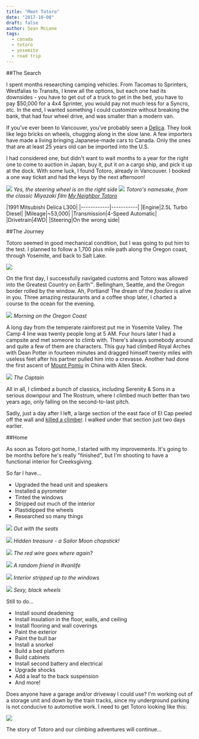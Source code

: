```yaml
---
title: "Meet Totoro"
date: "2017-10-08"
draft: false
author: Sean McLane
tags:
  - canada
  - totoro
  - yosemite
  - road trip
---
```

##The Search

I spent months researching camping vehicles. From Tacomas to Sprinters, Westfalias to Transits, I knew all the options, but each one had its downsides - you have to get out of a truck to get in the bed, you have to pay $50,000 for a 4x4 Sprinter, you would pay not much less for a Syncro, etc. In the end, I wanted something I could customize without breaking the bank, that had four wheel drive, and was smaller than a modern van.

If you've ever been to Vancouver, you've probably seen a [Delica](https://en.wikipedia.org/wiki/Mitsubishi_Delica). They look like lego bricks on wheels, chugging along in the slow lane. A few importers have made a living bringing Japanese-made cars to Canada. Only the ones that are at least 25 years old can be imported into the U.S.

I had considered one, but didn't want to wait months to a year for the right one to come to auction in Japan, buy it, put it on a cargo ship, and pick it up at the dock. With some luck, I found Totoro, already in Vancouver. I booked a one way ticket and had the keys by the next afternoon!

![](day1.JPG)
*Yes, the steering wheel is on the right side*
![](totoro.jpg)
*Totoro's namesake, from the classic Miyazaki film [My Neighbor Totoro](https://en.wikipedia.org/wiki/My_Neighbor_Totoro)*

|1991 Mitsubishi Delica L300|
|------------|-----------|
|Engine|2.5L Turbo Diesel|
|Mileage|~53,000|
|Transmission|4-Speed Automatic|
|Drivetrain|4WD|
|Steering|On the wrong side|


##The Journey

Totoro seemed in good mechanical condition, but I was going to put him to the test. I planned to follow a 1,700 plus mile path along the Oregon coast, through Yosemite, and back to Salt Lake.

![](trip.png)

On the first day, I successfully navigated customs and Totoro was allowed into the Greatest Country on Earth™. Bellingham, Seattle, and the Oregon border rolled by the window. Ah, Portland! The dream of the *foodies* is alive in you. Three amazing restaurants and a coffee shop later, I charted a course to the ocean for the evening.

![](beach.JPG)
*Morning on the Oregon Coast*

A long day from the temperate rainforest put me in Yosemite Valley. The Camp 4 line was twenty people long at 5 AM. Four hours later I had a campsite and met someone to climb with. There's always somebody around and quite a few of them are characters. This guy had climbed Royal Arches with Dean Potter in fourteen minutes and dragged himself twenty miles with useless feet after his partner pulled him into a crevasse. Another had done the first ascent of [Mount Pomiu](https://en.wikipedia.org/wiki/Mount_Pomiu) in China with Allen Steck.

![](elcap.JPG)
*The Captain*

All in all, I climbed a bunch of classics, including Serenity & Sons in a serious downpour and The Rostrum, where I climbed much better than two years ago, only falling on the second-to-last pitch.

Sadly, just a day after I left, a large section of the east face of El Cap peeled off the wall and [killed a climber](https://www.nbcnews.com/news/us-news/climber-killed-rockfall-yosemite-s-el-capitan-trying-save-wife-n806191). I walked under that section just two days earlier.

##Home

As soon as Totoro got home, I started with my improvements. It's going to be months before he's really "finished", but I'm shooting to have a functional interior for Creeksgiving.

So far I have...

- Upgraded the head unit and speakers
- Installed a pyrometer
- Tinted the windows
- Stripped out much of the interior
- Plastidipped the wheels
- Researched so many things

![](middle-seat.JPG)
*Out with the seats*

![](sailor-moon.JPG)
*Hidden treasure - a Sailor Moon chopstick!*

![](speaker-wire.JPG)
*The red wire goes where again?*

![](friend.JPG)
*A random friend in \#vanlife*

![](empty.JPG)
*Interior stripped up to the windows*

![](wheels2.JPG)
*Sexy, black wheels*

Still to do...

- Install sound deadening
- Install insulation in the floor, walls, and ceiling
- Install flooring and wall coverings
- Paint the exterior
- Paint the bull bar
- Install a snorkel
- Build a bed platform
- Build cabinets
- Install second battery and electrical
- Upgrade shocks
- Add a leaf to the back suspension
- And more!

Does anyone have a garage and/or driveway I could use? I'm working out of a storage unit and down by the train tracks, since my underground parking is not conducive to automotive work. I need to get Totoro looking like this:

![](goal.jpg)

The story of Totoro and our climbing adventures will continue...

